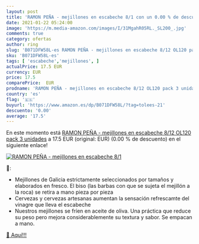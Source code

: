 ```yaml
---
layout: post
title: 'RAMON PEÑA - mejillones en escabeche 8/1 con un 0.00 % de descuento'
date: 2021-01-22 05:24:00
image: 'https://m.media-amazon.com/images/I/31MgahR05RL._SL200_.jpg'
comments: true
category: ofertas
author: ring
slug: 'B071DFW58L-es RAMON PEÑA - mejillones en escabeche 8/12 OL120 pack 3...'
sku: 'B071DFW58L-es'
tags: [ 'escabeche','mejillones', ]
actualPrice: 17.5 EUR
currency: EUR
price: 17.5
comparePrice:  EUR
prodname: 'RAMON PEÑA - mejillones en escabeche 8/12 OL120 pack 3 unidades'
country: 'es'
flag: '🇪🇸'
buyurl: 'https://www.amazon.es/dp/B071DFW58L/?tag=tolees-21'
descuento: '0.00'
average: '17.5'
---
```


En este momento está [RAMON PEÑA - mejillones en escabeche 8/12 OL120 pack 3 unidades](https://www.amazon.es/dp/B071DFW58L/?tag=tolees-21) a 17.5 EUR (original:  EUR) (0.00 %  de descuento) en el siguiente enlace!

[![RAMON PEÑA - mejillones en escabeche 8/1](https://m.media-amazon.com/images/I/31MgahR05RL._SL200_.jpg)](https://www.amazon.es/dp/B071DFW58L/?tag=tolees-21)

🔎:

- Mejillones de Galicia estrictamente seleccionados por tamaños y elaborados en fresco. El biso (las barbas con que se sujeta el mejillón a la roca) se retira a mano pieza por pieza
- Cervezas y cervezas artesanas aumentan la sensación refrescamte del vinagre que lleva el escabeche
- Nuestros mejillones se fríen en aceite de oliva. Una práctica que reduce su peso pero mejora considerablemente su textura y sabor. Se empacan a mano.

[🛒 Aquí!!!](https://www.amazon.es/dp/B071DFW58L/?tag=tolees-21)
